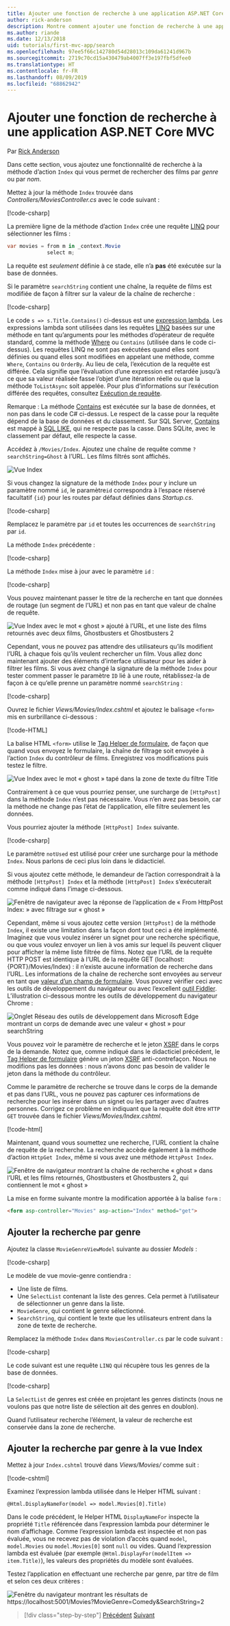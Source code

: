 ```yaml
---
title: Ajouter une fonction de recherche à une application ASP.NET Core MVC
author: rick-anderson
description: Montre comment ajouter une fonction de recherche à une application ASP.NET MVC de base
ms.author: riande
ms.date: 12/13/2018
uid: tutorials/first-mvc-app/search
ms.openlocfilehash: 97ee5f66c142780d54d28013c109da61241d967b
ms.sourcegitcommit: 2719c70cd15a430479ab4007ff3e197fbf5dfee0
ms.translationtype: HT
ms.contentlocale: fr-FR
ms.lasthandoff: 08/09/2019
ms.locfileid: "68862942"
---
```

# <a name="add-search-to-an-aspnet-core-mvc-app"></a>Ajouter une fonction de recherche à une application ASP.NET Core MVC

Par [Rick Anderson](https://twitter.com/RickAndMSFT)

Dans cette section, vous ajoutez une fonctionnalité de recherche à la méthode d’action `Index` qui vous permet de rechercher des films par *genre* ou par *nom*.

Mettez à jour la méthode `Index` trouvée dans *Controllers/MoviesController.cs* avec le code suivant :

[!code-csharp[](~/tutorials/first-mvc-app/start-mvc/sample/MvcMovie/Controllers/MoviesController.cs?name=snippet_1stSearch)]

La première ligne de la méthode d’action `Index` crée une requête [LINQ](/dotnet/standard/using-linq) pour sélectionner les films :

```csharp
var movies = from m in _context.Movie
             select m;
```

La requête est *seulement* définie à ce stade, elle n’a **pas** été exécutée sur la base de données.

Si le paramètre `searchString` contient une chaîne, la requête de films est modifiée de façon à filtrer sur la valeur de la chaîne de recherche :

[!code-csharp[](~/tutorials/first-mvc-app/start-mvc/sample/MvcMovie/Controllers/MoviesController.cs?name=snippet_SearchNull2)]

Le code `s => s.Title.Contains()` ci-dessus est une [expression lambda](/dotnet/csharp/programming-guide/statements-expressions-operators/lambda-expressions). Les expressions lambda sont utilisées dans les requêtes [LINQ](/dotnet/standard/using-linq) basées sur une méthode en tant qu’arguments pour les méthodes d’opérateur de requête standard, comme la méthode [Where](/dotnet/api/system.linq.enumerable.where) ou `Contains` (utilisée dans le code ci-dessus). Les requêtes LINQ ne sont pas exécutées quand elles sont définies ou quand elles sont modifiées en appelant une méthode, comme `Where`, `Contains` ou `OrderBy`. Au lieu de cela, l’exécution de la requête est différée.  Cela signifie que l’évaluation d’une expression est retardée jusqu’à ce que sa valeur réalisée fasse l’objet d’une itération réelle ou que la méthode `ToListAsync` soit appelée. Pour plus d’informations sur l’exécution différée des requêtes, consultez [Exécution de requête](/dotnet/framework/data/adonet/ef/language-reference/query-execution).

Remarque : La méthode [Contains](/dotnet/api/system.data.objects.dataclasses.entitycollection-1.contains) est exécutée sur la base de données, et non pas dans le code C# ci-dessus. Le respect de la casse pour la requête dépend de la base de données et du classement. Sur SQL Server, [Contains](/dotnet/api/system.data.objects.dataclasses.entitycollection-1.contains) est mappé à [SQL LIKE](/sql/t-sql/language-elements/like-transact-sql), qui ne respecte pas la casse. Dans SQLite, avec le classement par défaut, elle respecte la casse.

Accédez à `/Movies/Index`. Ajoutez une chaîne de requête comme `?searchString=Ghost` à l’URL. Les films filtrés sont affichés.

![Vue Index](~/tutorials/first-mvc-app/search/_static/ghost.png)

Si vous changez la signature de la méthode `Index` pour y inclure un paramètre nommé `id`, le paramètre`id` correspondra à l’espace réservé facultatif `{id}` pour les routes par défaut définies dans *Startup.cs*.

[!code-csharp[](~/tutorials/first-mvc-app/start-mvc/sample/MvcMovie/Startup.cs?highlight=5&name=snippet_1)]

Remplacez le paramètre par `id` et toutes les occurrences de `searchString` par `id`.

La méthode `Index` précédente :

[!code-csharp[](~/tutorials/first-mvc-app/start-mvc/sample/MvcMovie/Controllers/MoviesController.cs?highlight=1,6,8&name=snippet_1stSearch)]

La méthode `Index` mise à jour avec le paramètre `id` :

[!code-csharp[](~/tutorials/first-mvc-app/start-mvc/sample/MvcMovie/Controllers/MoviesController.cs?highlight=1,6,8&name=snippet_SearchID)]

Vous pouvez maintenant passer le titre de la recherche en tant que données de routage (un segment de l’URL) et non pas en tant que valeur de chaîne de requête.

![Vue Index avec le mot « ghost » ajouté à l’URL, et une liste des films retournés avec deux films, Ghostbusters et Ghostbusters 2](~/tutorials/first-mvc-app/search/_static/g2.png)

Cependant, vous ne pouvez pas attendre des utilisateurs qu’ils modifient l’URL à chaque fois qu’ils veulent rechercher un film. Vous allez donc maintenant ajouter des éléments d’interface utilisateur pour les aider à filtrer les films. Si vous avez changé la signature de la méthode `Index` pour tester comment passer le paramètre `ID` lié à une route, rétablissez-la de façon à ce qu’elle prenne un paramètre nommé `searchString` :

[!code-csharp[](~/tutorials/first-mvc-app/start-mvc/sample/MvcMovie/Controllers/MoviesController.cs?highlight=1,6,8&name=snippet_1stSearch)]

Ouvrez le fichier *Views/Movies/Index.cshtml* et ajoutez le balisage `<form>` mis en surbrillance ci-dessous :

[!code-HTML[](~/tutorials/first-mvc-app/start-mvc/sample/MvcMovie/Views/Movies/IndexForm1.cshtml?highlight=10-16&range=4-21)]

La balise HTML `<form>` utilise le [Tag Helper de formulaire](xref:mvc/views/working-with-forms), de façon que quand vous envoyez le formulaire, la chaîne de filtrage soit envoyée à l’action `Index` du contrôleur de films. Enregistrez vos modifications puis testez le filtre.

![Vue Index avec le mot « ghost » tapé dans la zone de texte du filtre Title](~/tutorials/first-mvc-app/search/_static/filter.png)

Contrairement à ce que vous pourriez penser, une surcharge de `[HttpPost]` dans la méthode `Index` n’est pas nécessaire. Vous n’en avez pas besoin, car la méthode ne change pas l’état de l’application, elle filtre seulement les données.

Vous pourriez ajouter la méthode `[HttpPost] Index` suivante.

[!code-csharp[](~/tutorials/first-mvc-app/start-mvc/sample/MvcMovie/Controllers/MoviesController.cs?highlight=1&name=snippet_SearchPost)]

Le paramètre `notUsed` est utilisé pour créer une surcharge pour la méthode `Index`. Nous parlons de ceci plus loin dans le didacticiel.

Si vous ajoutez cette méthode, le demandeur de l’action correspondrait à la méthode `[HttpPost] Index` et la méthode `[HttpPost] Index` s’exécuterait comme indiqué dans l’image ci-dessous.

![Fenêtre de navigateur avec la réponse de l’application de « From HttpPost Index: » avec filtrage sur « ghost »](~/tutorials/first-mvc-app/search/_static/fo.png)

Cependant, même si vous ajoutez cette version `[HttpPost]` de la méthode `Index`, il existe une limitation dans la façon dont tout ceci a été implémenté. Imaginez que vous voulez insérer un signet pour une recherche spécifique, ou que vous voulez envoyer un lien à vos amis sur lequel ils peuvent cliquer pour afficher la même liste filtrée de films. Notez que l’URL de la requête HTTP POST est identique à l’URL de la requête GET (localhost:{PORT}/Movies/Index) : il n’existe aucune information de recherche dans l’URL. Les informations de la chaîne de recherche sont envoyées au serveur en tant que [valeur d’un champ de formulaire](https://developer.mozilla.org/docs/Learn/HTML/Forms/Sending_and_retrieving_form_data). Vous pouvez vérifier ceci avec les outils de développement du navigateur ou avec l’excellent [outil Fiddler](https://www.telerik.com/fiddler). L’illustration ci-dessous montre les outils de développement du navigateur Chrome :

![Onglet Réseau des outils de développement dans Microsoft Edge montrant un corps de demande avec une valeur « ghost » pour searchString](~/tutorials/first-mvc-app/search/_static/f12_rb.png)

Vous pouvez voir le paramètre de recherche et le jeton [XSRF](xref:security/anti-request-forgery) dans le corps de la demande. Notez que, comme indiqué dans le didacticiel précédent, le [Tag Helper de formulaire](xref:mvc/views/working-with-forms) génère un jeton [XSRF](xref:security/anti-request-forgery) anti-contrefaçon. Nous ne modifions pas les données : nous n’avons donc pas besoin de valider le jeton dans la méthode du contrôleur.

Comme le paramètre de recherche se trouve dans le corps de la demande et pas dans l’URL, vous ne pouvez pas capturer ces informations de recherche pour les insérer dans un signet ou les partager avec d’autres personnes. Corrigez ce problème en indiquant que la requête doit être `HTTP GET` trouvée dans le fichier *Views/Movies/Index.cshtml*.

[!code-html[](~/tutorials/first-mvc-app/start-mvc/sample/MvcMovie22/Views/Movies/IndexGet.cshtml?highlight=12&range=1-23)]

Maintenant, quand vous soumettez une recherche, l’URL contient la chaîne de requête de la recherche. La recherche accède également à la méthode d’action `HttpGet Index`, même si vous avez une méthode `HttpPost Index`.

![Fenêtre de navigateur montrant la chaîne de recherche « ghost » dans l’URL et les films retournés, Ghostbusters et Ghostbusters 2, qui contiennent le mot « ghost »](~/tutorials/first-mvc-app/search/_static/search_get.png)

La mise en forme suivante montre la modification apportée à la balise `form` :

```html
<form asp-controller="Movies" asp-action="Index" method="get">
   ```

## <a name="add-search-by-genre"></a>Ajouter la recherche par genre

Ajoutez la classe `MovieGenreViewModel` suivante au dossier *Models* :

[!code-csharp[](~/tutorials/first-mvc-app/start-mvc/sample/MvcMovie/Models/MovieGenreViewModel.cs)]

Le modèle de vue movie-genre contiendra :

* Une liste de films.
* Une `SelectList` contenant la liste des genres. Cela permet à l’utilisateur de sélectionner un genre dans la liste.
* `MovieGenre`, qui contient le genre sélectionné.
* `SearchString`, qui contient le texte que les utilisateurs entrent dans la zone de texte de recherche.

Remplacez la méthode `Index` dans `MoviesController.cs` par le code suivant :

[!code-csharp[](~/tutorials/first-mvc-app/start-mvc/sample/MvcMovie22/Controllers/MoviesController.cs?name=snippet_SearchGenre)]

Le code suivant est une requête `LINQ` qui récupère tous les genres de la base de données.

[!code-csharp[](~/tutorials/first-mvc-app/start-mvc/sample/MvcMovie22/Controllers/MoviesController.cs?name=snippet_LINQ)]

La `SelectList` de genres est créée en projetant les genres distincts (nous ne voulons pas que notre liste de sélection ait des genres en doublon).

Quand l’utilisateur recherche l’élément, la valeur de recherche est conservée dans la zone de recherche.

## <a name="add-search-by-genre-to-the-index-view"></a>Ajouter la recherche par genre à la vue Index

Mettez à jour `Index.cshtml` trouvé dans *Views/Movies/* comme suit :

[!code-cshtml[](~/tutorials/first-mvc-app/start-mvc/sample/MvcMovie22/Views/Movies/IndexFormGenreNoRating.cshtml?highlight=1,15,16,17,19,28,31,34,37,43)]

Examinez l’expression lambda utilisée dans le Helper HTML suivant :

`@Html.DisplayNameFor(model => model.Movies[0].Title)`

Dans le code précédent, le Helper HTML `DisplayNameFor` inspecte la propriété `Title` référencée dans l’expression lambda pour déterminer le nom d’affichage. Comme l’expression lambda est inspectée et non pas évaluée, vous ne recevez pas de violation d’accès quand `model`, `model.Movies` ou `model.Movies[0]` sont `null` ou vides. Quand l’expression lambda est évaluée (par exemple `@Html.DisplayFor(modelItem => item.Title)`), les valeurs des propriétés du modèle sont évaluées.

Testez l’application en effectuant une recherche par genre, par titre de film et selon ces deux critères :

![Fenêtre du navigateur montrant les résultats de https://localhost:5001/Movies?MovieGenre=Comedy&SearchString=2](~/tutorials/first-mvc-app/search/_static/s2.png)

> [!div class="step-by-step"]
> [Précédent](controller-methods-views.md)
> [Suivant](new-field.md)
